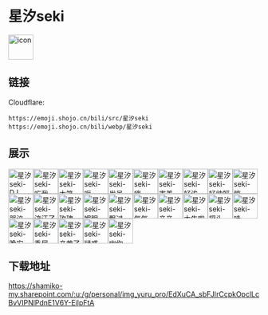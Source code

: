 # 星汐seki
<img src="https://emoji.shojo.cn/bili/src/星汐seki/icon.png" width="50" height="50" alt="icon">

## 链接
Cloudflare:
```
https://emoji.shojo.cn/bili/src/星汐seki
https://emoji.shojo.cn/bili/webp/星汐seki
```
## 展示
<img src="https://emoji.shojo.cn/bili/src/星汐seki/星汐seki-DJ.png" width="50" height="50" alt="星汐seki-DJ"><img src="https://emoji.shojo.cn/bili/src/星汐seki/星汐seki-吃我一拳.png" width="50" height="50" alt="星汐seki-吃我一拳"><img src="https://emoji.shojo.cn/bili/src/星汐seki/星汐seki-大笑.png" width="50" height="50" alt="星汐seki-大笑"><img src="https://emoji.shojo.cn/bili/src/星汐seki/星汐seki-呃.png" width="50" height="50" alt="星汐seki-呃"><img src="https://emoji.shojo.cn/bili/src/星汐seki/星汐seki-发呆.png" width="50" height="50" alt="星汐seki-发呆"><img src="https://emoji.shojo.cn/bili/src/星汐seki/星汐seki-嗨.png" width="50" height="50" alt="星汐seki-嗨"><img src="https://emoji.shojo.cn/bili/src/星汐seki/星汐seki-害羞.png" width="50" height="50" alt="星汐seki-害羞"><img src="https://emoji.shojo.cn/bili/src/星汐seki/星汐seki-好诶.png" width="50" height="50" alt="星汐seki-好诶"><img src="https://emoji.shojo.cn/bili/src/星汐seki/星汐seki-好帅呀.png" width="50" height="50" alt="星汐seki-好帅呀"><img src="https://emoji.shojo.cn/bili/src/星汐seki/星汐seki-惊.png" width="50" height="50" alt="星汐seki-惊"><img src="https://emoji.shojo.cn/bili/src/星汐seki/星汐seki-哭泣.png" width="50" height="50" alt="星汐seki-哭泣"><img src="https://emoji.shojo.cn/bili/src/星汐seki/星汐seki-流汗了.png" width="50" height="50" alt="星汐seki-流汗了"><img src="https://emoji.shojo.cn/bili/src/星汐seki/星汐seki-玫瑰.png" width="50" height="50" alt="星汐seki-玫瑰"><img src="https://emoji.shojo.cn/bili/src/星汐seki/星汐seki-媚眼.png" width="50" height="50" alt="星汐seki-媚眼"><img src="https://emoji.shojo.cn/bili/src/星汐seki/星汐seki-飘过.png" width="50" height="50" alt="星汐seki-飘过"><img src="https://emoji.shojo.cn/bili/src/星汐seki/星汐seki-气气.png" width="50" height="50" alt="星汐seki-气气"><img src="https://emoji.shojo.cn/bili/src/星汐seki/星汐seki-亲亲.png" width="50" height="50" alt="星汐seki-亲亲"><img src="https://emoji.shojo.cn/bili/src/星汐seki/星汐seki-太牛啦.png" width="50" height="50" alt="星汐seki-太牛啦"><img src="https://emoji.shojo.cn/bili/src/星汐seki/星汐seki-探头.png" width="50" height="50" alt="星汐seki-探头"><img src="https://emoji.shojo.cn/bili/src/星汐seki/星汐seki-哇.png" width="50" height="50" alt="星汐seki-哇"><img src="https://emoji.shojo.cn/bili/src/星汐seki/星汐seki-晚安.png" width="50" height="50" alt="星汐seki-晚安"><img src="https://emoji.shojo.cn/bili/src/星汐seki/星汐seki-委屈.png" width="50" height="50" alt="星汐seki-委屈"><img src="https://emoji.shojo.cn/bili/src/星汐seki/星汐seki-辛苦了.png" width="50" height="50" alt="星汐seki-辛苦了"><img src="https://emoji.shojo.cn/bili/src/星汐seki/星汐seki-疑惑.png" width="50" height="50" alt="星汐seki-疑惑"><img src="https://emoji.shojo.cn/bili/src/星汐seki/星汐seki-幽你一默.png" width="50" height="50" alt="星汐seki-幽你一默">

## 下载地址

https://shamiko-my.sharepoint.com/:u:/g/personal/img_yuru_pro/EdXuCA_sbFJIrCcpkOpclLcBvVIPNlPdnE1V6Y-EilpFtA